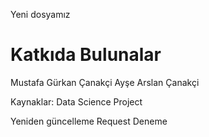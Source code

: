 Yeni dosyamız

# Katkıda Bulunalar 
Mustafa Gürkan Çanakçi
Ayşe Arslan Çanakçi

Kaynaklar:
Data Science Project

Yeniden güncelleme
Request Deneme
